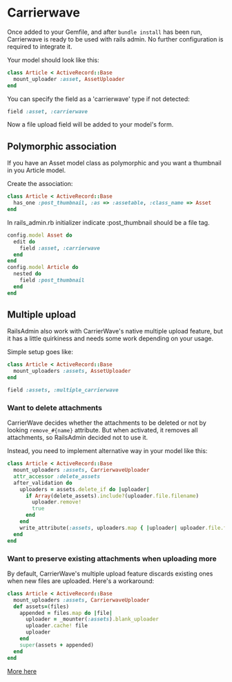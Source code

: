 # Carrierwave

Once added to your Gemfile, and after `bundle install` has been run, Carrierwave is ready to be used with rails admin. No further configuration is required to integrate it.

Your model should look like this:

```ruby
class Article < ActiveRecord::Base
  mount_uploader :asset, AssetUploader
end
```

You can specify the field as a 'carrierwave' type if not detected:

```ruby
field :asset, :carrierwave
```

Now a file upload field will be added to your model's form.

## Polymorphic association

If you have an Asset model class as polymorphic and you want a thumbnail in you Article model.

Create the association:

```ruby
class Article < ActiveRecord::Base
  has_one :post_thumbnail, :as => :assetable, :class_name => Asset
end
```

In rails_admin.rb initializer indicate :post_thumbnail should be a file tag.

```ruby
config.model Asset do
  edit do
    field :asset, :carrierwave
  end
end
config.model Article do
  nested do
    field :post_thumbnail
  end
end
```

## Multiple upload

RailsAdmin also work with CarrierWave's native multiple upload feature, but it has a little quirkiness and needs some work depending on your usage.

Simple setup goes like:

```ruby
class Article < ActiveRecord::Base
  mount_uploaders :assets, AssetUploader
end
```

```ruby
field :assets, :multiple_carrierwave
```

### Want to delete attachments

CarrierWave decides whether the attachments to be deleted or not by looking `remove_#{name}` attribute. But when activated, it removes all attachments, so RailsAdmin decided not to use it.

Instead, you need to implement alternative way in your model like this:

```ruby
class Article < ActiveRecord::Base
  mount_uploaders :assets, CarrierwaveUploader
  attr_accessor :delete_assets
  after_validation do
    uploaders = assets.delete_if do |uploader|
      if Array(delete_assets).include?(uploader.file.filename)
        uploader.remove!
        true
      end
    end
    write_attribute(:assets, uploaders.map { |uploader| uploader.file.filename })
  end
end
```

### Want to preserve existing attachments when uploading more

By default, CarrierWave's multiple upload feature discards existing ones when new files are uploaded. Here's a workaround:

```ruby
class Article < ActiveRecord::Base
  mount_uploaders :assets, CarrierwaveUploader
  def assets=(files)
    appended = files.map do |file|
      uploader = _mounter(:assets).blank_uploader
      uploader.cache! file
      uploader
    end
    super(assets + appended)
  end
end
```

[More here](../lib/rails_admin/config/fields/types/carrierwave.rb)
